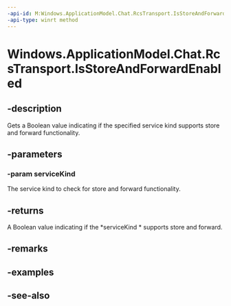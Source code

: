 ```yaml
---
-api-id: M:Windows.ApplicationModel.Chat.RcsTransport.IsStoreAndForwardEnabled(Windows.ApplicationModel.Chat.RcsServiceKind)
-api-type: winrt method
---
```


<!-- Method syntax
public bool IsStoreAndForwardEnabled(Windows.ApplicationModel.Chat.RcsServiceKind serviceKind)
-->

# Windows.ApplicationModel.Chat.RcsTransport.IsStoreAndForwardEnabled

## -description
Gets a Boolean value indicating if the specified service kind supports store and forward functionality.

## -parameters
### -param serviceKind
The service kind to check for store and forward functionality.

## -returns
A Boolean value indicating if the *serviceKind * supports store and forward.

## -remarks

## -examples

## -see-also
